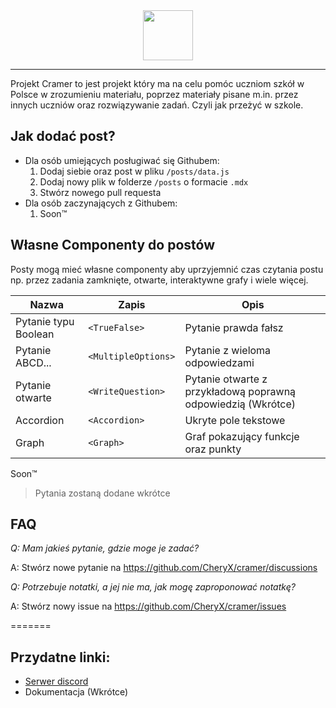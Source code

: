 <div style="text-align: center;">
    <img src="https://user-images.githubusercontent.com/58445363/176503322-79130a6e-d093-44c3-9f3c-6129c833b69e.png" height="80" />
</div>

--- 

Projekt Cramer to jest projekt który ma na celu pomóc uczniom szkół w Polsce w zrozumieniu materiału, poprzez materiały pisane m.in. przez innych uczniów oraz rozwiązywanie zadań. Czyli jak przeżyć w szkole.

## Jak dodać post?

* Dla osób umiejących posługiwać się Githubem:
    1. Dodaj siebie oraz post w pliku `/posts/data.js`
    2. Dodaj nowy plik w folderze `/posts` o formacie `.mdx`
    3. Stwórz nowego pull requesta
* Dla osób zaczynających z Githubem:
    1. Soon™

## Własne Componenty do postów

Posty mogą mieć własne componenty aby uprzyjemnić czas czytania postu np. przez zadania zamknięte, otwarte, interaktywne grafy i wiele więcej.

Nazwa | Zapis | Opis
-|-|-
Pytanie typu Boolean | `<TrueFalse>` | Pytanie prawda fałsz
Pytanie ABCD... | `<MultipleOptions>` | Pytanie z wieloma odpowiedzami
Pytanie otwarte | `<WriteQuestion>` | Pytanie otwarte z przykładową poprawną odpowiedzią (Wkrótce)
Accordion | `<Accordion>` | Ukryte pole tekstowe
Graph | `<Graph>` | Graf pokazujący funkcje oraz punkty
Soon™

> Pytania zostaną dodane wkrótce

## FAQ

*Q: Mam jakieś pytanie, gdzie moge je zadać?*

A: Stwórz nowe pytanie na https://github.com/CheryX/cramer/discussions


*Q: Potrzebuje notatki, a jej nie ma, jak mogę zaproponować notatkę?*

A: Stwórz nowy issue na https://github.com/CheryX/cramer/issues

=======

## Przydatne linki:
* [Serwer discord](https://discord.gg/gHBzHTr6JD)
* Dokumentacja (Wkrótce)
